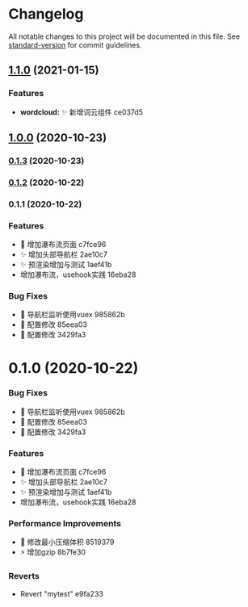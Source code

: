 # Changelog

All notable changes to this project will be documented in this file. See [standard-version](https://github.com/conventional-changelog/standard-version) for commit guidelines.

## [1.1.0](///compare/v1.0.0...v1.1.0) (2021-01-15)


### Features

* **wordcloud:** :sparkles: 新增词云组件 ce037d5

## [1.0.0](///compare/v0.1.3...v1.0.0) (2020-10-23)

### [0.1.3](///compare/v0.1.2...v0.1.3) (2020-10-23)

### [0.1.2](///compare/v0.1.1...v0.1.2) (2020-10-22)

### 0.1.1 (2020-10-22)


### Features

* :construction: 增加瀑布流页面 c7fce96
* :sparkles: 增加头部导航栏 2ae10c7
* :sparkles: 预渲染增加与测试 1aef41b
* 增加瀑布流，usehook实践 16eba28


### Bug Fixes

* :art: 导航栏监听使用vuex 985862b
* :wrench: 配置修改 85eea03
* :wrench: 配置修改 3429fa3

# 0.1.0 (2020-10-22)


### Bug Fixes

* :art: 导航栏监听使用vuex 985862b
* :wrench: 配置修改 85eea03
* :wrench: 配置修改 3429fa3


### Features

* :construction: 增加瀑布流页面 c7fce96
* :sparkles: 增加头部导航栏 2ae10c7
* :sparkles: 预渲染增加与测试 1aef41b
* 增加瀑布流，usehook实践 16eba28


### Performance Improvements

* :wrench: 修改最小压缩体积 8519379
* :zap: 增加gzip 8b7fe30


### Reverts

* Revert "mytest" e9fa233
